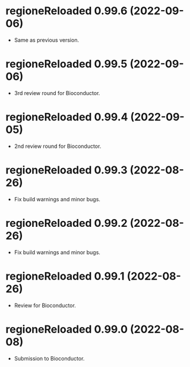 <!-- NEWS.md is maintained by https://cynkra.github.io/fledge, do not edit -->

# regioneReloaded 0.99.6 (2022-09-06)

- Same as previous version.


# regioneReloaded 0.99.5 (2022-09-06)

- 3rd review round for Bioconductor.


# regioneReloaded 0.99.4 (2022-09-05)

- 2nd review round for Bioconductor.


# regioneReloaded 0.99.3 (2022-08-26)

- Fix build warnings and minor bugs.


# regioneReloaded 0.99.2 (2022-08-26)

- Fix build warnings and minor bugs.


# regioneReloaded 0.99.1 (2022-08-26)

- Review for Bioconductor.


# regioneReloaded 0.99.0 (2022-08-08)

- Submission to Bioconductor.


